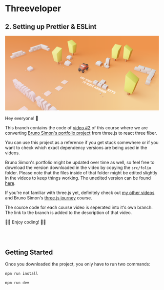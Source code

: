 # Threeveloper

## 2. Setting up Prettier & ESLint

![Portfolio](./portfolio.png)

Hey everyone! 👋

This branch contains the code of [video #2](https://www.youtube.com/watch?v=-VOjhWcP3W0) of this course where we are converting [Bruno Simon's portfolio project](https://bruno-simon.com/) from three.js to react three fiber.

You can use this project as a reference if you get stuck somewhere or if you want to check which exact dependency versions are being used in the videos.

Bruno Simon's portfolio might be updated over time as well, so feel free to download the version downloaded in the video by copying the `src/folio` folder. Please note that the files inside of that folder might be edited slightly in the videos to keep things working. The unedited version can be found [here](https://github.com/sjoerdvanBommel/threeveloper/tree/011-bruno-simon-portfolio-introduction/src/folio).

If you're not familiar with three.js yet, definitely check out [my other videos](https://www.youtube.com/channel/UC74yl2lsr6zF9RENwXrEkpw/) and Bruno Simon's [three.js journey](https://threejs-journey.com/) course.

The source code for each course video is seperated into it's own branch. The link to the branch is added to the description of that video.

👩‍💻 Enjoy coding! 👨‍💻

<br/><br/>

## Getting Started

Once you downloaded the project, you only have to run two commands:

```
npm run install
```

```
npm run dev
```
